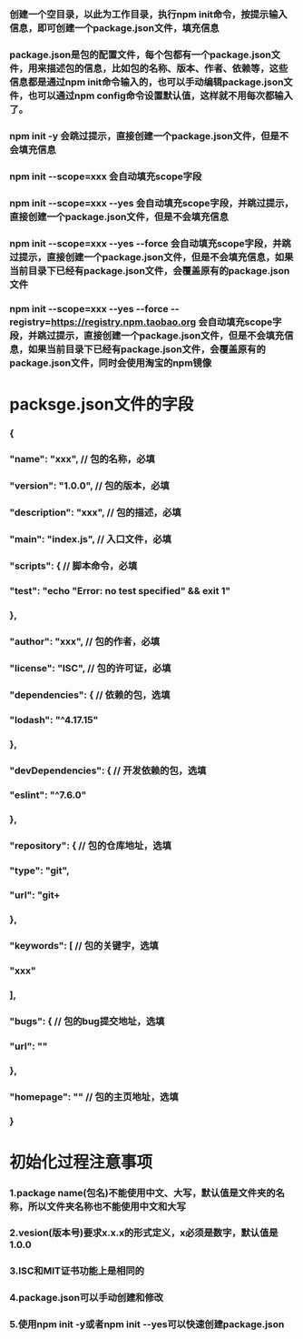### 创建一个空目录，以此为工作目录，执行npm init命令，按提示输入信息，即可创建一个package.json文件，填充信息
### package.json是包的配置文件，每个包都有一个package.json文件，用来描述包的信息，比如包的名称、版本、作者、依赖等，这些信息都是通过npm init命令输入的，也可以手动编辑package.json文件，也可以通过npm config命令设置默认值，这样就不用每次都输入了。
### npm init -y 会跳过提示，直接创建一个package.json文件，但是不会填充信息
### npm init --scope=xxx 会自动填充scope字段
### npm init --scope=xxx --yes 会自动填充scope字段，并跳过提示，直接创建一个package.json文件，但是不会填充信息
### npm init --scope=xxx --yes --force 会自动填充scope字段，并跳过提示，直接创建一个package.json文件，但是不会填充信息，如果当前目录下已经有package.json文件，会覆盖原有的package.json文件
### npm init --scope=xxx --yes --force --registry=https://registry.npm.taobao.org 会自动填充scope字段，并跳过提示，直接创建一个package.json文件，但是不会填充信息，如果当前目录下已经有package.json文件，会覆盖原有的package.json文件，同时会使用淘宝的npm镜像

# packsge.json文件的字段
### { 
###     "name": "xxx", // 包的名称，必填
###     "version": "1.0.0", // 包的版本，必填
###     "description": "xxx", // 包的描述，必填
###     "main": "index.js", // 入口文件，必填
###     "scripts": { // 脚本命令，必填
###         "test": "echo \"Error: no test specified\" && exit 1"
###     },
###     "author": "xxx", // 包的作者，必填
###     "license": "ISC", // 包的许可证，必填
###     "dependencies": { // 依赖的包，选填
###         "lodash": "^4.17.15"
###     },
###     "devDependencies": { // 开发依赖的包，选填
###         "eslint": "^7.6.0"
###     },
###     "repository": { // 包的仓库地址，选填
###         "type": "git",
###         "url": "git+
###     },
###     "keywords": [ // 包的关键字，选填
###         "xxx"
###     ],
###     "bugs": { // 包的bug提交地址，选填
###         "url": ""
###     },
###     "homepage": "" // 包的主页地址，选填
### }

# 初始化过程注意事项
### 1.package name(包名)不能使用中文、大写，默认值是文件夹的名称，所以文件夹名称也不能使用中文和大写
### 2.vesion(版本号)要求x.x.x的形式定义，x必须是数字，默认值是1.0.0
### 3.ISC和MIT证书功能上是相同的
### 4.package.json可以手动创建和修改
### 5.使用npm init -y或者npm init --yes可以快速创建package.json